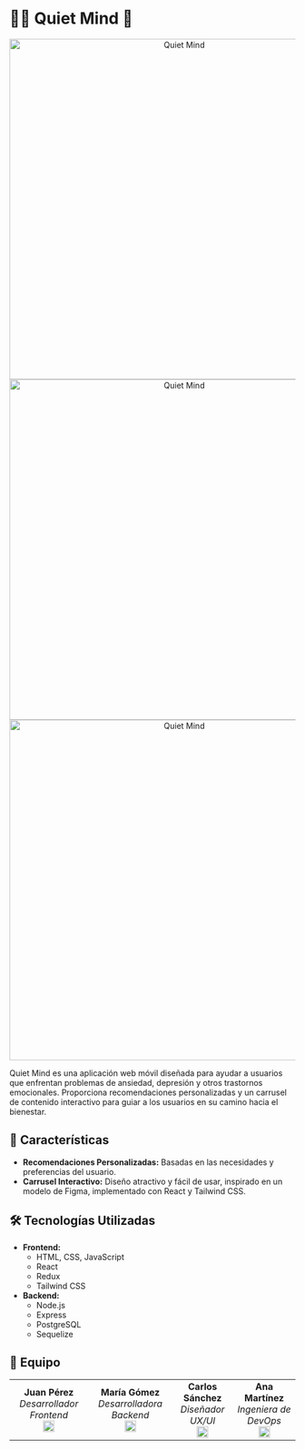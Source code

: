 # 🧘‍♂️ Quiet Mind 🌿

<p align="center">
  <img src="/Front-End/src/assets/Quiet Mind/Captura de pantalla (58).png" alt="Quiet Mind" width="600">
  <img src="/Front-End/src/assets/Quiet Mind/Captura de pantalla (62)uu.png" alt="Quiet Mind" width="600">
  <img src="/Front-End/src/assets/Quiet Mind/Captura de pantalla (62)zz.png" alt="Quiet Mind" width="600">
</p>

Quiet Mind es una aplicación web móvil diseñada para ayudar a usuarios que enfrentan problemas de ansiedad, depresión y otros trastornos emocionales. Proporciona recomendaciones personalizadas y un carrusel de contenido interactivo para guiar a los usuarios en su camino hacia el bienestar.

## 🌟 Características

<ul>
  <li><strong>Recomendaciones Personalizadas:</strong> Basadas en las necesidades y preferencias del usuario.</li>
  <li><strong>Carrusel Interactivo:</strong> Diseño atractivo y fácil de usar, inspirado en un modelo de Figma, implementado con React y Tailwind CSS.</li>
</ul>

## 🛠️ Tecnologías Utilizadas

<ul>
  <li><strong>Frontend:</strong>
    <ul>
      <li>HTML, CSS, JavaScript</li>
      <li>React</li>
      <li>Redux</li>
      <li>Tailwind CSS</li>
    </ul>
  </li>
  <li><strong>Backend:</strong>
    <ul>
      <li>Node.js</li>
      <li>Express</li>
      <li>PostgreSQL</li>
      <li>Sequelize</li>
    </ul>
  </li>
</ul>

## 👥 Equipo

<table align="center">
  <tr>
    <td align="center">
      <strong>Juan Pérez</strong>
      <br>
      <em>Desarrollador Frontend</em>
      <br>
      <a href="https://www.linkedin.com/in/juanperez">
        <img src="https://cdn-icons-png.flaticon.com/512/174/174857.png" alt="LinkedIn" width="20" height="20">
      </a>
    </td>
    <td align="center">
      <strong>María Gómez</strong>
      <br>
      <em>Desarrolladora Backend</em>
      <br>
      <a href="https://www.linkedin.com/in/mariagomez">
        <img src="https://cdn-icons-png.flaticon.com/512/174/174857.png" alt="LinkedIn" width="20" height="20">
      </a>
    </td>
    <td align="center">
      <strong>Carlos Sánchez</strong>
      <br>
      <em>Diseñador UX/UI</em>
      <br>
      <a href="https://www.linkedin.com/in/carlossanchez">
        <img src="https://cdn-icons-png.flaticon.com/512/174/174857.png" alt="LinkedIn" width="20" height="20">
      </a>
    </td>
    <td align="center">
      <strong>Ana Martínez</strong>
      <br>
      <em>Ingeniera de DevOps</em>
      <br>
      <a href="https://www.linkedin.com/in/anamartinez">
        <img src="https://cdn-icons-png.flaticon.com/512/174/174857.png" alt="LinkedIn" width="20" height="20">
      </a>
    </td>
  </tr>
</table>